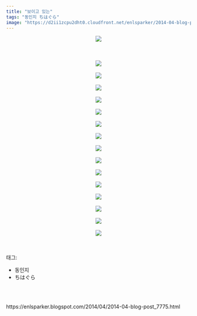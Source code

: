 ```yaml
---
title: "보이고 있는"
tags: "동인지 ちはぐら"
image: "https://d2ii1zcpu2dht0.cloudfront.net/enlsparker/2014-04-blog-post_7775/001.png"
---
```

<div class="article">
<div class="post-body entry-content" id="post-body-588927524409516203" itemprop="description articleBody">
<div class="separator" style="clear: both; text-align: center;">
<img src="{{ site.imgserver9 }}/enlsparker/2014-04-blog-post_7775/001.png"/></div>
<br/>
<a name="more"></a><br/>
<br/>
<div class="separator" style="clear: both; text-align: center;">
<img src="{{ site.imgserver9 }}/enlsparker/2014-04-blog-post_7775/002.png"/></div>
<br/>
<div class="separator" style="clear: both; text-align: center;">
<img src="{{ site.imgserver9 }}/enlsparker/2014-04-blog-post_7775/003.png"/></div>
<br/>
<div class="separator" style="clear: both; text-align: center;">
<img src="{{ site.imgserver9 }}/enlsparker/2014-04-blog-post_7775/004.png"/></div>
<br/>
<div class="separator" style="clear: both; text-align: center;">
<img src="{{ site.imgserver9 }}/enlsparker/2014-04-blog-post_7775/005.png"/></div>
<br/>
<div class="separator" style="clear: both; text-align: center;">
<img src="{{ site.imgserver9 }}/enlsparker/2014-04-blog-post_7775/006.png"/></div>
<br/>
<div class="separator" style="clear: both; text-align: center;">
<img src="{{ site.imgserver9 }}/enlsparker/2014-04-blog-post_7775/007.png"/></div>
<br/>
<div class="separator" style="clear: both; text-align: center;">
<img src="{{ site.imgserver9 }}/enlsparker/2014-04-blog-post_7775/008.png"/></div>
<br/>
<div class="separator" style="clear: both; text-align: center;">
<img src="{{ site.imgserver9 }}/enlsparker/2014-04-blog-post_7775/009.png"/></div>
<br/>
<div class="separator" style="clear: both; text-align: center;">
<img src="{{ site.imgserver9 }}/enlsparker/2014-04-blog-post_7775/010.png"/></div>
<br/>
<div class="separator" style="clear: both; text-align: center;">
<img src="{{ site.imgserver9 }}/enlsparker/2014-04-blog-post_7775/011.png"/></div>
<br/>
<div class="separator" style="clear: both; text-align: center;">
<img src="{{ site.imgserver9 }}/enlsparker/2014-04-blog-post_7775/012.png"/></div>
<br/>
<div class="separator" style="clear: both; text-align: center;">
<img src="{{ site.imgserver9 }}/enlsparker/2014-04-blog-post_7775/013.png"/></div>
<br/>
<div class="separator" style="clear: both; text-align: center;">
<img src="{{ site.imgserver9 }}/enlsparker/2014-04-blog-post_7775/014.png"/></div>
<br/>
<div class="separator" style="clear: both; text-align: center;">
<img src="{{ site.imgserver9 }}/enlsparker/2014-04-blog-post_7775/015.png"/></div>
<br/>
<div class="separator" style="clear: both; text-align: center;">
<img src="{{ site.imgserver9 }}/enlsparker/2014-04-blog-post_7775/016.png"/></div>
<br/>
<div style="clear: both;"></div>
</div></div><br/>
<div class="tagTrail">
<p>태그: </p>
<ul>
<li>동인지</li>
<li>ちはぐら</li>
</ul>
</div><br/>

<br/>
<p id="refer">https://enlsparker.blogspot.com/2014/04/2014-04-blog-post_7775.html</p>
<br/>

